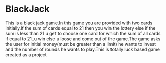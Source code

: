 # BlackJack
This is a black jack game.In this game you are provided with two cards initially.If the sum of cards equal to 21 then you win the lottery else if the sum is less than 21 u get to choose one card for which the sum of all cards if equal to 21..u win else u loose and come out of the game.The game asks the user for initial money(must be greater than a limit) he wants to invest and the number of rounds he wants to play.This is totally luck based game created as a project
